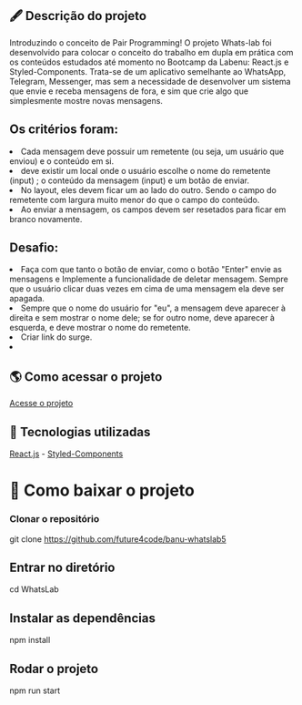 
## 🖋 Descrição do projeto
Introduzindo o conceito de Pair Programming!
O projeto Whats-lab foi desenvolvido para colocar o conceito do trabalho em dupla em prática com os conteúdos estudados até momento no Bootcamp da Labenu: React.js e Styled-Components. Trata-se de um aplicativo semelhante ao WhatsApp, Telegram, Messenger, mas sem a necessidade de desenvolver um sistema que envie e receba mensagens de fora, e sim que crie algo que simplesmente mostre novas mensagens.

## Os critérios foram:

<li>Cada mensagem deve possuir um remetente (ou seja, um usuário que enviou) e o conteúdo em si.</li>

<li>deve existir um local onde o usuário escolhe o nome do remetente (input) ; o conteúdo da mensagem (input) e um botão de enviar.</li>

<li>No layout, eles devem ficar um ao lado do outro. Sendo o campo do remetente com largura muito menor do que o campo do conteúdo.</li>

<li>Ao enviar a mensagem, os campos devem ser resetados para ficar em branco novamente.</li>

## Desafio:

<li>Faça com que tanto o botão de enviar, como o botão "Enter" envie as mensagens e Implemente a funcionalidade de deletar mensagem. Sempre que o usuário clicar duas vezes em cima de uma mensagem ela deve ser apagada.</li>

<li>Sempre que o nome do usuário for "eu", a mensagem deve aparecer à direita e sem mostrar o nome dele; se for outro nome, deve aparecer à esquerda, e deve mostrar o nome do remetente.</li>

<li>Criar link do surge.<li>


## 🌎 Como acessar o projeto

[Acesse o projeto](https://grumpy-legs.surge.sh/)

## 🚀 Tecnologias utilizadas
[React.js](https://pt-br.reactjs.org/docs/getting-started.html) - 
[Styled-Components](https://styled-components.com/docs)

# 💾 Como baixar o projeto


### Clonar o repositório
git clone https://github.com/future4code/banu-whatslab5

## Entrar no diretório
cd WhatsLab

## Instalar as dependências
npm install

## Rodar o projeto
npm run start


